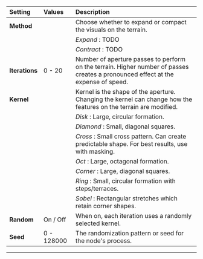 | Setting        | Values     | Description                                                                                                                       |
| :------------- | :--------- | :-------------------------------------------------------------------------------------------------------------------------------- |
| **Method**     |            | Choose whether to expand or compact the visuals on the terrain.                                                                   |
|                |            | *Expand* : TODO                                                                                                                   |
|                |            | *Contract* : TODO                                                                                                                 |
| **Iterations** | 0 - 20     | Number of aperture passes to perform on the terrain. Higher number of passes creates a pronounced effect at the expense of speed. |
| **Kernel**     |            | Kernel is the shape of the aperture. Changing the kernel can change how the features on the terrain are modified.                 |
|                |            | *Disk* : Large, circular formation.                                                                                               |
|                |            | *Diamond* : Small, diagonal squares.                                                                                              |
|                |            | *Cross* : Small cross pattern. Can create predictable shape. For best results, use with masking.                                  |
|                |            | *Oct* : Large, octagonal formation.                                                                                               |
|                |            | *Corner* : Large, diagonal squares.                                                                                               |
|                |            | *Ring* : Small, circular formation with steps/terraces.                                                                           |
|                |            | *Sobel* : Rectangular stretches which retain corner shapes.                                                                       |
| **Random**     | On / Off   | When on, each iteration uses a randomly selected kernel.                                                                          |
| **Seed**       | 0 - 128000 | The randomization pattern or seed for the node's process.                                                                         |




***

<!--examples-->
